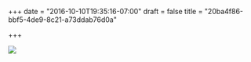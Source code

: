 +++
date = "2016-10-10T19:35:16-07:00"
draft = false
title = "20ba4f86-bbf5-4de9-8c21-a73ddab76d0a"

+++

![](https://d17enza3bfujl8.cloudfront.net/20161009_01_36.jpg)

